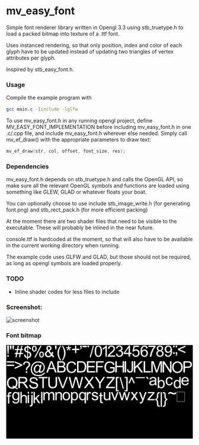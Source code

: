# mv_easy_font

Simple font renderer library written in Opengl 3.3 using stb_truetype.h to load a packed bitmap into texture of a .ttf font. 

Uses instanced rendering, so that only position, index and color of each glyph have to be updated instead of updating two triangles of vertex attributes per glyph. 

Inspired by stb_easy_font.h.

### Usage
Compile the example program with 
```bash
gcc main.c -Iinclude -lglfw
```

To use mv_easy_font.h in any running opengl project, define MV_EASY_FONT_IMPLEMENTATION before including mv_easy_font.h in one .c/.cpp file, and include mv_easy_font.h wherever else needed. Simply call mv_ef_draw() with the appropriate parameters to draw text:
```C
mv_ef_draw(str, col, offset, font_size, res);
```

### Dependencies

mv_easy_font.h depends on stb_truetype.h and calls the OpenGL API, so make sure all the relevant OpenGL symbols and functions are loaded using something like GLEW, GLAD or whatever floats your boat.

You can optionally choose to use include stb_image_write.h (for generating font.png) and stb_rect_pack.h (for more efficient packing)

At the moment there are two shader files that need to be visible to the executable. These will probably be inlined in the near future.

console.ttf is hardcoded at the moment, so that will also have to be available in the current working directory when running.

The example code uses GLFW and GLAD, but those should not be required, as long as opengl symbols are loaded properly.

### TODO

- Inline shader codes for less files to include

### Screenshot:
![screenshot](http://i.imgur.com/zSHHVo7.png)

### Font bitmap

![font](font.png)
